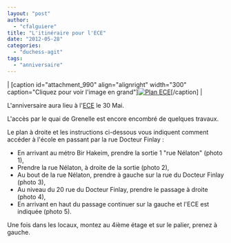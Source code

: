 ```yaml
---
layout: "post"
author: 
  - "cfalguiere"
title: "L'itinéraire pour l'ECE"
date: "2012-05-28"
categories: 
  - "duchess-agit"
tags: 
  - "anniversaire"
---
```


| \[caption id="attachment\_990" align="alignright" width="300" caption="Cliquez pour voir l'image en grand"\][![](/assets/2012/05/2012-05-28-itineraire-pour-lece/Plan-ECE-300x257.png "Plan ECE")](/assets/2012/05/2012-05-28-itineraire-pour-lece/Plan-ECE.png)\[/caption\] |

L'anniversaire aura lieu à l'[ECE](http://www.ece.fr/) le 30 Mai.

L'accès par le quai de Grenelle est encore encombré de quelques travaux.

Le plan à droite et les instructions ci-dessous vous indiquent comment accéder à l'école en passant par la rue Docteur Finlay :

- En arrivant au métro Bir Hakeim, prendre la sortie 1 "rue Nélaton" (photo 1),
- Prendre la rue Nélaton, à droite de la sortie (photo 2),
- Au bout de la rue Nélaton, prendre à gauche sur la rue du Docteur Finlay (photo 3),
- Au niveau du 20 rue du Docteur Finlay, prendre le passage à droite (photo 4),
- En arrivant en haut du passage continuer sur la gauche et l'ECE est indiquée (photo 5).

Une fois dans les locaux, montez au 4ième étage et sur le palier, prenez à gauche.
